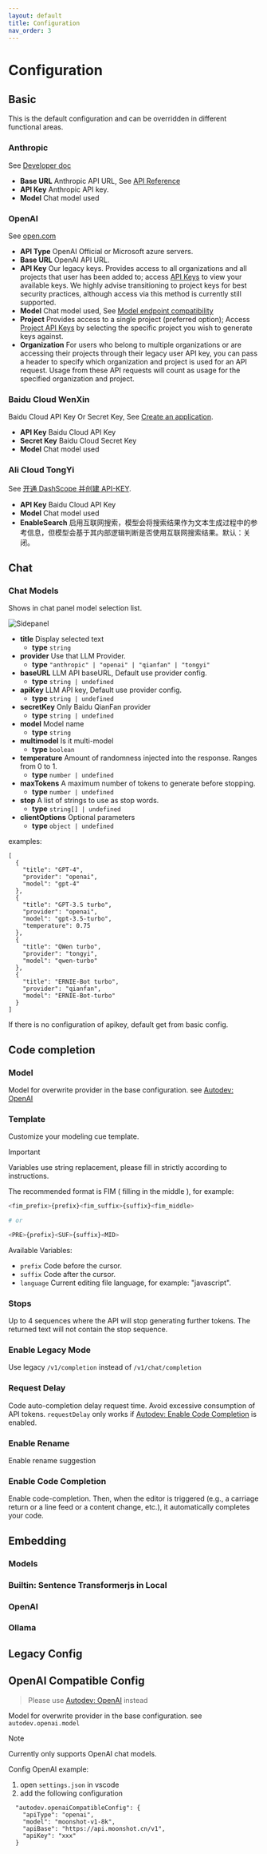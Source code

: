 ```yaml
---
layout: default
title: Configuration
nav_order: 3
---
```


# Configuration

## Basic

This is the default configuration and can be overridden in different functional areas.

### Anthropic

See [Developer doc](https://docs.anthropic.com/en/docs/intro-to-claude)

- **Base URL** Anthropic API URL, See [API Reference](https://docs.anthropic.com/en/api/getting-started)
- **API Key** Anthropic API key.
- **Model** Chat model used

### OpenAI

See [open.com](https://platform.openai.com/docs/introduction)

- **API Type** OpenAI Official or Microsoft azure servers.
- **Base URL** OpenAI API URL.
- **API Key** Our legacy keys. Provides access to all organizations and all projects that user has been added to; access [API Keys](https://platform.openai.com/account/api-keys) to view your available keys. We highly advise transitioning to project keys for best security practices, although access via this method is currently still supported.
- **Model** Chat model used, See [Model endpoint compatibility](https://platform.openai.com/docs/models/model-endpoint-compatibility)
- **Project** Provides access to a single project (preferred option); Access [Project API Keys](https://platform.openai.com/settings/organization/general) by selecting the specific project you wish to generate keys against.
- **Organization** For users who belong to multiple organizations or are accessing their projects through their legacy user API key, you can pass a header to specify which organization and project is used for an API request. Usage from these API requests will count as usage for the specified organization and project.

### Baidu Cloud WenXin

Baidu Cloud API Key Or Secret Key, See [Create an application](https://console.bce.baidu.com/qianfan/ais/console/applicationConsole/application).

- **API Key** Baidu Cloud API Key
- **Secret Key** Baidu Cloud Secret Key
- **Model** Chat model used

### Ali Cloud TongYi

See [开通 DashScope 并创建 API-KEY](https://help.aliyun.com/zh/dashscope/developer-reference/activate-dashscope-and-create-an-api-key).

- **API Key** Baidu Cloud API Key
- **Model** Chat model used
- **EnableSearch** 启用互联网搜索，模型会将搜索结果作为文本生成过程中的参考信息，但模型会基于其内部逻辑判断是否使用互联网搜索结果。默认：关闭。

## Chat

### Chat Models

Shows in chat panel model selection list.

![Sidepanel](./images/sidepanel.png)

- **title** Display selected text
  - **type** `string`
- **provider** Use that LLM Provider.
  - **type** `"anthropic" | "openai" | "qianfan" | "tongyi"`
- **baseURL** LLM API baseURL, Default use provider config.
  - **type** `string | undefined`
- **apiKey** LLM API key, Default use provider config.
  - **type** `string | undefined`
- **secretKey** Only Baidu QianFan provider
  - **type** `string | undefined`
- **model** Model name
  - **type** `string`
- **multimodel** Is it multi-model
  - **type** `boolean`
- **temperature** Amount of randomness injected into the response. Ranges from 0 to 1.
  - **type** `number | undefined`
- **maxTokens** A maximum number of tokens to generate before stopping.
  - **type** `number | undefined`
- **stop** A list of strings to use as stop words.
  - **type** `string[] | undefined`
- **clientOptions** Optional parameters
  - **type** `object | undefined`

examples:

```jsonc
[
  {
    "title": "GPT-4",
    "provider": "openai",
    "model": "gpt-4"
  },
  {
    "title": "GPT-3.5 turbo",
    "provider": "openai",
    "model": "gpt-3.5-turbo",
    "temperature": 0.75
  },
  {
    "title": "QWen turbo",
    "provider": "tongyi",
    "model": "qwen-turbo"
  },
  {
    "title": "ERNIE-Bot turbo",
    "provider": "qianfan",
    "model": "ERNIE-Bot-turbo"
  }
]
```

If there is no configuration of apikey, default get from basic config.

## Code completion

### Model

Model for overwrite provider in the base configuration. see [Autodev: OpenAI](#openai)

### Template

Customize your modeling cue template. 

> [!IMPORTANT]
> Variables use string replacement, please fill in strictly according to instructions.

The recommended format is FIM ( filling in the middle ), for example:

```sh
<fim_prefix>{prefix}<fim_suffix>{suffix}<fim_middle>

# or 

<PRE>{prefix}<SUF>{suffix}<MID>
```

Available Variables: 

- `prefix` Code before the cursor.
- `suffix` Code after the cursor.
- `language` Current editing file language, for example: "javascript".

### Stops

Up to 4 sequences where the API will stop generating further tokens. The returned text will not contain the stop sequence.

### Enable Legacy Mode

Use legacy `/v1/completion` instead of `/v1/chat/completion`

### Request Delay

Code auto-completion delay request time. Avoid excessive consumption of API tokens. `requestDelay` only works if [Autodev: Enable Code Completion](#enable-code-completion) is enabled.

### Enable Rename

Enable rename suggestion

### Enable Code Completion

Enable code-completion. Then, when the editor is triggered (e.g., a carriage return or a line feed or a content change, etc.), it automatically completes your code.

## Embedding

### Models

### Builtin: Sentence Transformerjs in Local

### OpenAI

### Ollama

## Legacy Config

## OpenAI Compatible Config

> Please use [Autodev: OpenAI](#openai) instead

Model for overwrite provider in the base configuration. see `autodev.openai.model`

> [!NOTE]  
> Currently only supports OpenAI chat models.

Config OpenAI example:

1. open `settings.json` in vscode
2. add the following configuration

```
  "autodev.openaiCompatibleConfig": {
    "apiType": "openai",
    "model": "moonshot-v1-8k",
    "apiBase": "https://api.moonshot.cn/v1",
    "apiKey": "xxx"
  }
```
